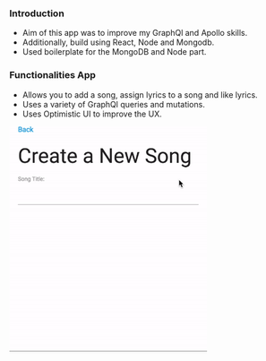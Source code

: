 ### Introduction
- Aim of this app was to improve my GraphQl and Apollo skills.
- Additionally, build using React, Node and Mongodb.
- Used boilerplate for the MongoDB and Node part.

### Functionalities App
- Allows you to add a song, assign lyrics to a song and like lyrics.
- Uses a variety of GraphQl queries and mutations.
- Uses Optimistic UI to improve the UX.

<img align="center" src="./songLyricApp.gif" width="70%" alt="artist-album-app"/>
